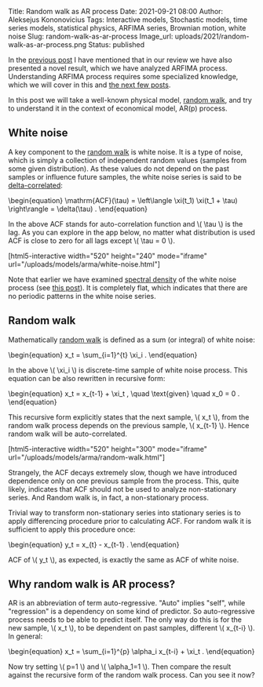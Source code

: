 Title: Random walk as AR process
Date: 2021-09-21 08:00
Author: Aleksejus Kononovicius
Tags: Interactive models, Stochastic models, time series models, statistical physics, ARFIMA series, Brownian motion, white noise
Slug: random-walk-as-ar-process
Image_url: uploads/2021/random-walk-as-ar-process.png
Status: published

In the [previous post]({filename}/articles/2021/big-review.md) I have
mentioned that in our review we have also presented a novel result, which we
have analyzed ARFIMA process. Understanding ARFIMA process requires some
specialized knowledge, which we will cover in this and [the next few
posts](/tag/arfima-series/).

In this post we will take a well-known physical model, [random
walk](/tag/brownian-motion/), and try
to understand it in the context of economical model, AR(p) process.
<!--more-->

## White noise

A key component to the [random walk](/tag/brownian-motion/) is white noise. It is a type of noise,
which is simply a collection of independent random values (samples from some
given distribution). As these values do not depend on the past samples
or influence future samples, the white noise series is said to be
[delta-correlated]({filename}/articles/2013/power-spectral-density-part-2.md):

\begin{equation}
    \mathrm{ACF}(\tau) = \left\langle \xi(t\_1) \xi(t\_1 + \tau) \right\rangle = \delta(\tau) . 
\end{equation}

In the above ACF stands for auto-correlation function and \\\( \tau \\\) is
the lag. As you can explore in the app below, no matter what distribution is
used ACF is close to zero for all lags except \\\( \tau = 0 \\\).

[html5-interactive width="520" height="240" mode="iframe"
url="/uploads/models/arma/white-noise.html"]

Note that earlier we have examined [spectral
density](/tag/spectral-density/) of the white noise process (see [this
post]({filename}/articles/2013/power-spectral-density-part-2.md)). It is
completely flat, which indicates that there are no periodic patterns in the
white noise series.

## Random walk

Mathematically [random walk](/tag/brownian-motion/) is defined as a sum (or integral) of white noise:

\begin{equation}
    x\_t = \sum\_{i=1}^{t} \xi\_i .
\end{equation}

In the above \\\( \xi\_i \\\) is discrete-time sample of white noise process.
This equation can be also rewritten in recursive form:

\begin{equation}
    x\_t = x\_{t-1} + \xi\_t , \quad \text{given} \quad x\_0 = 0 .
\end{equation}

This recursive form explicitly states that the next sample, \\\( x\_t \\\),
from the random walk process depends on the previous sample,
\\\( x\_{t-1} \\\). Hence random walk will be auto-correlated.

[html5-interactive width="520" height="300" mode="iframe"
url="/uploads/models/arma/random-walk.html"]

Strangely, the ACF decays extremely slow, though we have introduced
dependence only on one previous sample from the process. This, quite likely,
indicates that ACF should not be used to analyze non-stationary series. And
Random walk is, in fact, a non-stationary process.

Trivial way to transform non-stationary series into stationary series is to
apply differencing procedure prior to calculating ACF. For random walk it is
sufficient to apply this procedure once:

\begin{equation}
    y\_t = x\_{t} - x\_{t-1} .
\end{equation}

ACF of \\\( y\_t \\\), as expected, is exactly the same as ACF of white
noise.

## Why random walk is AR process?

AR is an abbreviation of term auto-regressive. "Auto" implies "self", while
"regression" is a dependency on some kind of predictor. So auto-regressive
process needs to be able to predict itself. The only way do this is for the
new sample, \\\( x\_t \\\), to be dependent on past samples, different
\\\( x\_{t-i} \\\). In general:

\begin{equation}
    x\_t = \sum\_{i=1}^{p} \alpha\_i x\_{t-i} + \xi\_t .
\end{equation}

Now try setting \\\( p=1 \\\) and \\\( \alpha\_1=1 \\\). Then compare the
result against the recursive form of the random walk process. Can you see it
now?
